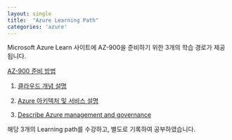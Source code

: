 ```yaml
---
layout: single
title:  "Azure Learning Path"
categories: 'azure'
---
```




Microsoft Azure Learn 사이트에 AZ-900을 준비하기 위한 3개의 학습 경로가 제공됩니다.

[AZ-900 준비 방법](https://docs.microsoft.com/ko-kr/certifications/azure-fundamentals/?tab=tab-learning-paths)


1. [클라우드 개념 설명](https://docs.microsoft.com/ko-kr/learn/paths/microsoft-azure-fundamentals-describe-cloud-concepts/)

2. [Azure 아키텍처 및 서비스 설명](https://docs.microsoft.com/ko-kr/learn/paths/azure-fundamentals-describe-azure-architecture-services/)

3. [Describe Azure management and governance](https://docs.microsoft.com/ko-kr/learn/paths/describe-azure-management-governance/)

해당 3개의 Learning path를 수강하고, 별도로 기록하여 공부하였습니다.